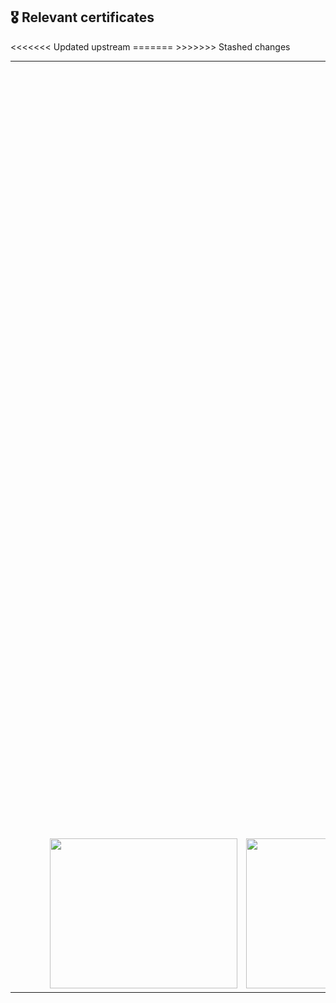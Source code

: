 ## 🎖️ Relevant certificates

<table>
  <tr>
    <td><img src="AWS Generative AI.png" alt="AWS Generative AI Certificate" width="300" height="240"/></td>
    <td><img src="Advanced React Meta.png" alt="Advanced React Meta Certificate" width="300" height="240"/></td>
    <td><img src="/Fundamentals of AI Agents.jpeg" alt="Fundamentals of AI Agents" width="300" height="240"/></td>
  </tr>
  <tr>
    <td><img src="Cloudinary for React Developers.png" alt="Cloudinary for React Developers Certificate" width="300" height="240"/></td>
    <td><img src="Data Visualization.png" alt="Kaggle Data Visualization" width="300" height="240"/></td>
    <td><img src="Introduction to Cloudinary for Node.js Developers.png" alt="Introduction to Cloudinary for Node.js Developers Certificate" width="300" height="240"/></td>
  </tr>
  <tr>
    <td><img src="Introduction to elastick AWS.png" alt="Introduction to Elastic AWS Certificate" width="300" height="240"/></td>
    <td><img src="JavaScript Algorithms and Data Structures.png" alt="JavaScript Algorithms and Data Structures Certificate" width="300" height="240"/></td>
    <td><img src="JavaScript.png" alt="JavaScript Certificate" width="300" height="240"/></td>
  </tr>
  <tr>
    <td><img src="Master in Software Development.png" alt="Master in Software Development Certificate" width="300" height="240"/></td>
    <td><img src="Meta - Introduction to Front-End Development.png" alt="Meta Introduction to Front-End Development Certificate" width="300" height="240"/></td>
    <td><img src="MongoDB basics.png" alt="MongoDB Basics Certificate" width="300" height="240"/></td>
  </tr>
  <tr>
    <td><img src="Responsive Web Design.png" alt="Responsive Web Design Certificate" width="300" height="240"/></td>
    <td><img src="Responsive websites html and css.png" alt="Responsive Websites HTML and CSS Certificate" width="300" height="240"/></td>
    <td><img src="Big Data basic fundamentals.png" alt="Big Data Basic Fundamentals Certificate" width="300" height="240"/></td>
  </tr>
  <tr>
<<<<<<< Updated upstream
    <td><img src="Complex Data Types in Python - Working with Lists & Tuples in Python.png" alt="Complex Data Types in Python Certificate" width="200" height="140"/></td>
    <td></td>
    <td></td>
=======
    <td><img src="Complex Data Types in Python - Working with Lists & Tuples in Python.png" alt="Complex Data Types in Python Certificate" width="300" height="240"/></td>
    <td><img src="" alt="" width="300" height="240"/></td>
    <td><img src="" alt="" width="300" height="240"/></td>
>>>>>>> Stashed changes
  </tr>
</table>
